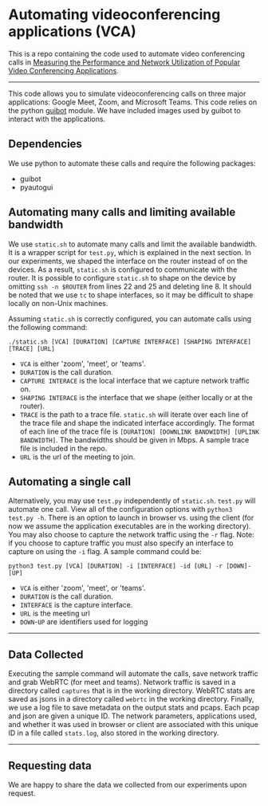 # Automating videoconferencing applications (VCA)

This is a repo containing the code used to automate video conferencing calls
in [Measuring the Performance and Network Utilization of Popular Video 
Conferencing Applications](https://arxiv.org/pdf/2105.13478.pdf). 

***

This code allows you to simulate videoconferencing calls on three major 
applications: Google Meet, Zoom, and Microsoft Teams. This code relies on 
the python [guibot](https://guibot.readthedocs.io/en/latest/README.html)
module. We have included images used by guibot to interact with the 
applications. 

## Dependencies

We use python to automate these calls and require the following packages:
- guibot
- pyautogui

## Automating many calls and limiting available bandwidth
We use `static.sh` to automate many calls and limit the available bandwidth.
It is a wrapper script for `test.py`, which is explained in the next section.
In our experiments, we shaped the interface on the router instead of on the 
devices. As a result, `static.sh` is configured to communicate with the 
router. It is possible to configure `static.sh` to shape on the device by 
omitting `ssh -n $ROUTER` from lines 22 and 25 and deleting line 8. It should be
noted that we use `tc` to shape interfaces, so it may be difficult to shape
locally on non-Unix machines. 

Assuming `static.sh` is correctly configured, you can automate calls using 
the following command:

`./static.sh [VCA] [DURATION] [CAPTURE INTERFACE] [SHAPING INTERFACE] [TRACE] [URL]`

- `VCA` is either 'zoom', 'meet', or 'teams'. 
- `DURATION` is the call duration. 
- `CAPTURE INTERACE` is the local interface that we capture network traffic on. 
- `SHAPING INTERACE` is the interface that we shape (either locally or at the 
router). 
- `TRACE` is the path to a trace file. `static.sh` will iterate over each line
of the trace file and shape the indicated interface accordingly. The format of
each line of the trace file is `[DURATION] [DOWNLINK BANDWIDTH] [UPLINK BANDWIDTH]`.
The bandwidths should be given in Mbps. A sample trace file is included in the
repo.
- `URL` is the url of the meeting to join. 
	
## Automating a single call
	
Alternatively, you may use `test.py` independently of `static.sh`. `test.py`
will automate one call. View all of the configuration options with 
`python3 test.py -h`. There is an option to launch in browser vs. using the 
client (for now we assume the application executables are in the working 
directory). You may also choose to capture the network traffic using the 
`-r` flag. Note: if you choose to capture traffic you must also specify an 
interface to capture on using the `-i` flag. A sample command could be:

`python3 test.py [VCA] [DURATION] -i [INTERFACE] -id [URL] -r [DOWN]-[UP]`

- `VCA` is either 'zoom', 'meet', or 'teams'.
- `DURATION` is the call duration.
- `INTERFACE` is the capture interface.
- `URL` is the meeting url
- `DOWN`-`UP` are identifiers used for logging

***

## Data Collected
Executing the sample command will automate the calls, save network traffic and
grab WebRTC (for meet and teams). Network traffic is saved in a directory 
called `captures` that is in the working directory. WebRTC stats are saved as
jsons in a directory called `webrtc` in the working directory. Finally, 
we use a log file to save metadata on the output stats and pcaps. Each pcap 
and json are given a unique ID. The network parameters, applications used, and
whether it was used in browser or client are associated with this unique ID in
a file called `stats.log`, also stored in the working directory. 

***

## Requesting data
We are happy to share the data we collected from our experiments upon request.
